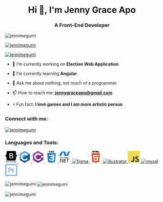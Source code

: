 <h1 align="center">Hi 👋, I'm Jenny Grace Apo</h1>
<h3 align="center">A Front-End Developer</h3>

<p align="left"> <img src="https://komarev.com/ghpvc/?username=jennimegumi&label=Profile%20views&color=0e75b6&style=flat" alt="jennimegumi" /> </p>

<p align="left"> <a href="https://github.com/ryo-ma/github-profile-trophy"><img src="https://github-profile-trophy.vercel.app/?username=jennimegumi" alt="jennimegumi" /></a> </p>

<p align="left"> <a href="https://twitter.com/jennimegumi" target="blank"><img src="https://img.shields.io/twitter/follow/jennimegumi?logo=twitter&style=for-the-badge" alt="jennimegumi" /></a> </p>

- 🔭 I’m currently working on **Election Web Application**

- 🌱 I’m currently learning **Angular**

- 💬 Ask me about nothing, not much of a programmer

- 📫 How to reach me: **jennygraceapo@gmail.com**

- ⚡ Fun fact: **I love games and I am more artistic person**

<h3 align="left">Connect with me:</h3>
<p align="left">
<a href="https://twitter.com/jennimegumi" target="blank"><img align="center" src="https://raw.githubusercontent.com/rahuldkjain/github-profile-readme-generator/master/src/images/icons/Social/twitter.svg" alt="jennimegumi" height="30" width="40" /></a>
</p>

<h3 align="left">Languages and Tools:</h3>
<p align="left"> <a href="https://getbootstrap.com" target="_blank" rel="noreferrer"> <img src="https://raw.githubusercontent.com/devicons/devicon/master/icons/bootstrap/bootstrap-plain-wordmark.svg" alt="bootstrap" width="40" height="40"/> </a> <a href="https://www.cprogramming.com/" target="_blank" rel="noreferrer"> <img src="https://raw.githubusercontent.com/devicons/devicon/master/icons/c/c-original.svg" alt="c" width="40" height="40"/> </a> <a href="https://www.w3schools.com/cs/" target="_blank" rel="noreferrer"> <img src="https://raw.githubusercontent.com/devicons/devicon/master/icons/csharp/csharp-original.svg" alt="csharp" width="40" height="40"/> </a> <a href="https://www.w3schools.com/css/" target="_blank" rel="noreferrer"> <img src="https://raw.githubusercontent.com/devicons/devicon/master/icons/css3/css3-original-wordmark.svg" alt="css3" width="40" height="40"/> </a> <a href="https://dotnet.microsoft.com/" target="_blank" rel="noreferrer"> <img src="https://raw.githubusercontent.com/devicons/devicon/master/icons/dot-net/dot-net-original-wordmark.svg" alt="dotnet" width="40" height="40"/> </a> <a href="https://www.figma.com/" target="_blank" rel="noreferrer"> <img src="https://www.vectorlogo.zone/logos/figma/figma-icon.svg" alt="figma" width="40" height="40"/> </a> <a href="https://www.w3.org/html/" target="_blank" rel="noreferrer"> <img src="https://raw.githubusercontent.com/devicons/devicon/master/icons/html5/html5-original-wordmark.svg" alt="html5" width="40" height="40"/> </a> <a href="https://www.adobe.com/in/products/illustrator.html" target="_blank" rel="noreferrer"> <img src="https://www.vectorlogo.zone/logos/adobe_illustrator/adobe_illustrator-icon.svg" alt="illustrator" width="40" height="40"/> </a> <a href="https://developer.mozilla.org/en-US/docs/Web/JavaScript" target="_blank" rel="noreferrer"> <img src="https://raw.githubusercontent.com/devicons/devicon/master/icons/javascript/javascript-original.svg" alt="javascript" width="40" height="40"/> </a> <a href="https://www.microsoft.com/en-us/sql-server" target="_blank" rel="noreferrer"> <img src="https://www.svgrepo.com/show/303229/microsoft-sql-server-logo.svg" alt="mssql" width="40" height="40"/> </a> <a href="https://www.photoshop.com/en" target="_blank" rel="noreferrer"> <img src="https://raw.githubusercontent.com/devicons/devicon/master/icons/photoshop/photoshop-line.svg" alt="photoshop" width="40" height="40"/> </a> </p>

<p><img align="left" src="https://github-readme-stats.vercel.app/api/top-langs?username=jennimegumi&show_icons=true&locale=en&layout=compact" alt="jennimegumi" /></p>

<p>&nbsp;<img align="center" src="https://github-readme-stats.vercel.app/api?username=jennimegumi&show_icons=true&locale=en" alt="jennimegumi" /></p>

<p><img align="center" src="https://github-readme-streak-stats.herokuapp.com/?user=jennimegumi&" alt="jennimegumi" /></p>
